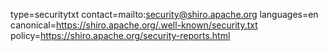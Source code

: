 type=securitytxt
contact=mailto:security@shiro.apache.org
languages=en
canonical=https://shiro.apache.org/.well-known/security.txt
policy=https://shiro.apache.org/security-reports.html
~~~~~~
